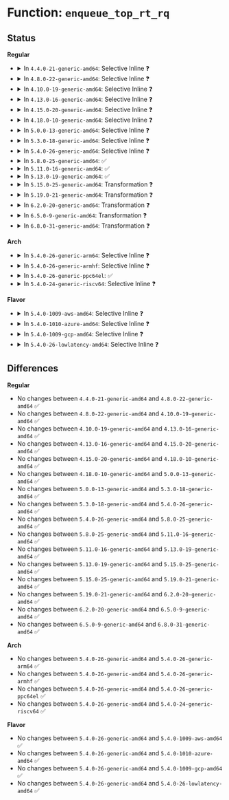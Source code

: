 # Function: <code>enqueue_top_rt_rq</code>

## Status
<b>Regular</b>
<ul>
<li>
<details>
<summary>In <code>4.4.0-21-generic-amd64</code>: Selective Inline ❓</summary>

```c
void enqueue_top_rt_rq(struct rt_rq * rt_rq)
```

```json
{
  "name": "enqueue_top_rt_rq",
  "collision_type": "Unique Static",
  "inline_type": "Selective",
  "funcs": [
    {
      "addr": 18446744071579628944,
      "name": "enqueue_top_rt_rq",
      "external": false,
      "loc": "kernel/sched/rt.c:996",
      "file": "kernel/sched/rt.c",
      "inline": "not declared, inlined",
      "caller_inline": [],
      "caller_func": [
        "kernel/sched/rt.c:sched_rt_period_timer",
        "kernel/sched/rt.c:dequeue_task_rt",
        "kernel/sched/rt.c:enqueue_task_rt",
        "kernel/sched/rt.c:rq_offline_rt"
      ]
    }
  ],
  "symbols": [
    {
      "addr": 18446744071579628944,
      "name": "enqueue_top_rt_rq",
      "section": ".text",
      "bind": "STB_LOCAL",
      "size": 92
    }
  ]
}
```
</details>
</li>
<li>
<details>
<summary>In <code>4.8.0-22-generic-amd64</code>: Selective Inline ❓</summary>

```c
void enqueue_top_rt_rq(struct rt_rq * rt_rq)
```

```json
{
  "name": "enqueue_top_rt_rq",
  "collision_type": "Unique Static",
  "inline_type": "Selective",
  "funcs": [
    {
      "addr": 18446744071579643552,
      "name": "enqueue_top_rt_rq",
      "external": false,
      "loc": "kernel/sched/rt.c:1008",
      "file": "kernel/sched/rt.c",
      "inline": "not declared, inlined",
      "caller_inline": [],
      "caller_func": [
        "kernel/sched/rt.c:rq_offline_rt",
        "kernel/sched/rt.c:dequeue_task_rt",
        "kernel/sched/rt.c:enqueue_task_rt",
        "kernel/sched/rt.c:sched_rt_period_timer"
      ]
    }
  ],
  "symbols": [
    {
      "addr": 18446744071579643552,
      "name": "enqueue_top_rt_rq",
      "section": ".text",
      "bind": "STB_LOCAL",
      "size": 92
    }
  ]
}
```
</details>
</li>
<li>
<details>
<summary>In <code>4.10.0-19-generic-amd64</code>: Selective Inline ❓</summary>

```c
void enqueue_top_rt_rq(struct rt_rq * rt_rq)
```

```json
{
  "name": "enqueue_top_rt_rq",
  "collision_type": "Unique Static",
  "inline_type": "Selective",
  "funcs": [
    {
      "addr": 18446744071579668224,
      "name": "enqueue_top_rt_rq",
      "external": false,
      "loc": "kernel/sched/rt.c:1007",
      "file": "kernel/sched/rt.c",
      "inline": "not declared, inlined",
      "caller_inline": [],
      "caller_func": [
        "kernel/sched/rt.c:rq_offline_rt",
        "kernel/sched/rt.c:dequeue_task_rt",
        "kernel/sched/rt.c:enqueue_task_rt",
        "kernel/sched/rt.c:sched_rt_period_timer"
      ]
    }
  ],
  "symbols": [
    {
      "addr": 18446744071579668224,
      "name": "enqueue_top_rt_rq",
      "section": ".text",
      "bind": "STB_LOCAL",
      "size": 92
    }
  ]
}
```
</details>
</li>
<li>
<details>
<summary>In <code>4.13.0-16-generic-amd64</code>: Selective Inline ❓</summary>

```c
void enqueue_top_rt_rq(struct rt_rq * rt_rq)
```

```json
{
  "name": "enqueue_top_rt_rq",
  "collision_type": "Unique Static",
  "inline_type": "Selective",
  "funcs": [
    {
      "addr": 18446744071579643856,
      "name": "enqueue_top_rt_rq",
      "external": false,
      "loc": "kernel/sched/rt.c:1019",
      "file": "kernel/sched/rt.c",
      "inline": "not declared, inlined",
      "caller_inline": [],
      "caller_func": [
        "kernel/sched/rt.c:rq_offline_rt",
        "kernel/sched/rt.c:dequeue_task_rt",
        "kernel/sched/rt.c:enqueue_task_rt",
        "kernel/sched/rt.c:sched_rt_period_timer"
      ]
    }
  ],
  "symbols": [
    {
      "addr": 18446744071579643856,
      "name": "enqueue_top_rt_rq",
      "section": ".text",
      "bind": "STB_LOCAL",
      "size": 94
    }
  ]
}
```
</details>
</li>
<li>
<details>
<summary>In <code>4.15.0-20-generic-amd64</code>: Selective Inline ❓</summary>

```c
void enqueue_top_rt_rq(struct rt_rq * rt_rq)
```

```json
{
  "name": "enqueue_top_rt_rq",
  "collision_type": "Unique Static",
  "inline_type": "Selective",
  "funcs": [
    {
      "addr": 18446744071579674848,
      "name": "enqueue_top_rt_rq",
      "external": false,
      "loc": "kernel/sched/rt.c:1009",
      "file": "kernel/sched/rt.c",
      "inline": "not declared, inlined",
      "caller_inline": [],
      "caller_func": [
        "kernel/sched/rt.c:rq_offline_rt",
        "kernel/sched/rt.c:dequeue_task_rt",
        "kernel/sched/rt.c:enqueue_task_rt",
        "kernel/sched/rt.c:sched_rt_period_timer"
      ]
    }
  ],
  "symbols": [
    {
      "addr": 18446744071579674848,
      "name": "enqueue_top_rt_rq",
      "section": ".text",
      "bind": "STB_LOCAL",
      "size": 94
    }
  ]
}
```
</details>
</li>
<li>
<details>
<summary>In <code>4.18.0-10-generic-amd64</code>: Selective Inline ❓</summary>

```c
void enqueue_top_rt_rq(struct rt_rq * rt_rq)
```

```json
{
  "name": "enqueue_top_rt_rq",
  "collision_type": "Unique Static",
  "inline_type": "Selective",
  "funcs": [
    {
      "addr": 18446744071579708752,
      "name": "enqueue_top_rt_rq",
      "external": false,
      "loc": "kernel/sched/rt.c:1012",
      "file": "kernel/sched/rt.c",
      "inline": "not declared, inlined",
      "caller_inline": [],
      "caller_func": [
        "kernel/sched/rt.c:rq_offline_rt",
        "kernel/sched/rt.c:dequeue_task_rt",
        "kernel/sched/rt.c:enqueue_task_rt",
        "kernel/sched/rt.c:sched_rt_period_timer"
      ]
    }
  ],
  "symbols": [
    {
      "addr": 18446744071579708752,
      "name": "enqueue_top_rt_rq",
      "section": ".text",
      "bind": "STB_LOCAL",
      "size": 202
    }
  ]
}
```
</details>
</li>
<li>
<details>
<summary>In <code>5.0.0-13-generic-amd64</code>: Selective Inline ❓</summary>

```c
void enqueue_top_rt_rq(struct rt_rq * rt_rq)
```

```json
{
  "name": "enqueue_top_rt_rq",
  "collision_type": "Unique Static",
  "inline_type": "Selective",
  "funcs": [
    {
      "addr": 18446744071579749584,
      "name": "enqueue_top_rt_rq",
      "external": false,
      "loc": "kernel/sched/rt.c:1012",
      "file": "kernel/sched/rt.c",
      "inline": "not declared, inlined",
      "caller_inline": [],
      "caller_func": [
        "kernel/sched/rt.c:rq_offline_rt",
        "kernel/sched/rt.c:dequeue_task_rt",
        "kernel/sched/rt.c:enqueue_task_rt",
        "kernel/sched/rt.c:sched_rt_period_timer"
      ]
    }
  ],
  "symbols": [
    {
      "addr": 18446744071579749584,
      "name": "enqueue_top_rt_rq",
      "section": ".text",
      "bind": "STB_LOCAL",
      "size": 206
    }
  ]
}
```
</details>
</li>
<li>
<details>
<summary>In <code>5.3.0-18-generic-amd64</code>: Selective Inline ❓</summary>

```c
void enqueue_top_rt_rq(struct rt_rq * rt_rq)
```

```json
{
  "name": "enqueue_top_rt_rq",
  "collision_type": "Unique Static",
  "inline_type": "Selective",
  "funcs": [
    {
      "addr": 18446744071579778192,
      "name": "enqueue_top_rt_rq",
      "external": false,
      "loc": "kernel/sched/rt.c:1012",
      "file": "kernel/sched/rt.c",
      "inline": "not declared, inlined",
      "caller_inline": [],
      "caller_func": [
        "kernel/sched/rt.c:rq_offline_rt",
        "kernel/sched/rt.c:dequeue_task_rt",
        "kernel/sched/rt.c:enqueue_task_rt",
        "kernel/sched/rt.c:sched_rt_period_timer"
      ]
    }
  ],
  "symbols": [
    {
      "addr": 18446744071579778192,
      "name": "enqueue_top_rt_rq",
      "section": ".text",
      "bind": "STB_LOCAL",
      "size": 208
    }
  ]
}
```
</details>
</li>
<li>
<details>
<summary>In <code>5.4.0-26-generic-amd64</code>: Selective Inline ❓</summary>

```c
void enqueue_top_rt_rq(struct rt_rq * rt_rq)
```

```json
{
  "name": "enqueue_top_rt_rq",
  "collision_type": "Unique Static",
  "inline_type": "Selective",
  "funcs": [
    {
      "addr": 18446744071579821104,
      "name": "enqueue_top_rt_rq",
      "external": false,
      "loc": "kernel/sched/rt.c:1013",
      "file": "kernel/sched/rt.c",
      "inline": "not declared, inlined",
      "caller_inline": [],
      "caller_func": [
        "kernel/sched/rt.c:dequeue_rt_entity",
        "kernel/sched/rt.c:enqueue_rt_entity",
        "kernel/sched/rt.c:sched_rt_rq_enqueue"
      ]
    }
  ],
  "symbols": [
    {
      "addr": 18446744071579821104,
      "name": "enqueue_top_rt_rq",
      "section": ".text",
      "bind": "STB_LOCAL",
      "size": 240
    }
  ]
}
```
</details>
</li>
<li>
<details>
<summary>In <code>5.8.0-25-generic-amd64</code>: ✅</summary>

```c
void enqueue_top_rt_rq(struct rt_rq * rt_rq)
```

```json
{
  "name": "enqueue_top_rt_rq",
  "collision_type": "Unique Static",
  "inline_type": "No",
  "funcs": [
    {
      "addr": 18446744071579859472,
      "name": "enqueue_top_rt_rq",
      "external": false,
      "loc": "kernel/sched/rt.c:1054",
      "file": "kernel/sched/rt.c",
      "inline": "seen, unknown",
      "caller_inline": [],
      "caller_func": [
        "kernel/sched/rt.c:dequeue_task_rt",
        "kernel/sched/rt.c:enqueue_task_rt",
        "kernel/sched/rt.c:do_sched_rt_period_timer",
        "kernel/sched/rt.c:__disable_runtime"
      ]
    }
  ],
  "symbols": [
    {
      "addr": 18446744071579859472,
      "name": "enqueue_top_rt_rq",
      "section": ".text",
      "bind": "STB_LOCAL",
      "size": 206
    }
  ]
}
```
</details>
</li>
<li>
<details>
<summary>In <code>5.11.0-16-generic-amd64</code>: ✅</summary>

```c
void enqueue_top_rt_rq(struct rt_rq * rt_rq)
```

```json
{
  "name": "enqueue_top_rt_rq",
  "collision_type": "Unique Static",
  "inline_type": "No",
  "funcs": [
    {
      "addr": 18446744071579851760,
      "name": "enqueue_top_rt_rq",
      "external": false,
      "loc": "kernel/sched/rt.c:1055",
      "file": "kernel/sched/rt.c",
      "inline": "seen, unknown",
      "caller_inline": [],
      "caller_func": [
        "kernel/sched/rt.c:dequeue_task_rt",
        "kernel/sched/rt.c:enqueue_task_rt",
        "kernel/sched/rt.c:do_sched_rt_period_timer",
        "kernel/sched/rt.c:__disable_runtime"
      ]
    }
  ],
  "symbols": [
    {
      "addr": 18446744071579851760,
      "name": "enqueue_top_rt_rq",
      "section": ".text",
      "bind": "STB_LOCAL",
      "size": 236
    }
  ]
}
```
</details>
</li>
<li>
<details>
<summary>In <code>5.13.0-19-generic-amd64</code>: ✅</summary>

```c
void enqueue_top_rt_rq(struct rt_rq * rt_rq)
```

```json
{
  "name": "enqueue_top_rt_rq",
  "collision_type": "Unique Static",
  "inline_type": "No",
  "funcs": [
    {
      "addr": 18446744071579860816,
      "name": "enqueue_top_rt_rq",
      "external": false,
      "loc": "kernel/sched/rt.c:1055",
      "file": "kernel/sched/rt.c",
      "inline": "seen, unknown",
      "caller_inline": [],
      "caller_func": [
        "kernel/sched/rt.c:dequeue_task_rt",
        "kernel/sched/rt.c:enqueue_task_rt",
        "kernel/sched/rt.c:do_sched_rt_period_timer",
        "kernel/sched/rt.c:__disable_runtime"
      ]
    }
  ],
  "symbols": [
    {
      "addr": 18446744071579860816,
      "name": "enqueue_top_rt_rq",
      "section": ".text",
      "bind": "STB_LOCAL",
      "size": 236
    }
  ]
}
```
</details>
</li>
<li>
<details>
<summary>In <code>5.15.0-25-generic-amd64</code>: Transformation ❓</summary>

```c
void enqueue_top_rt_rq(struct rt_rq * rt_rq)
```

```json
{
  "name": "enqueue_top_rt_rq",
  "collision_type": "Unique Static",
  "inline_type": "No",
  "funcs": [
    {
      "addr": 0,
      "name": "enqueue_top_rt_rq",
      "external": false,
      "loc": "kernel/sched/rt.c:1070",
      "file": "kernel/sched/rt.c",
      "inline": "seen, unknown",
      "caller_inline": [],
      "caller_func": [
        "kernel/sched/rt.c:dequeue_task_rt",
        "kernel/sched/rt.c:enqueue_task_rt",
        "kernel/sched/rt.c:do_sched_rt_period_timer",
        "kernel/sched/rt.c:__disable_runtime"
      ]
    }
  ],
  "symbols": [
    {
      "addr": 18446744071579972976,
      "name": "enqueue_top_rt_rq",
      "section": ".text",
      "bind": "STB_LOCAL",
      "size": 290
    },
    {
      "addr": 18446744071592110194,
      "name": "enqueue_top_rt_rq.cold",
      "section": ".text",
      "bind": "STB_LOCAL",
      "size": 21
    }
  ]
}
```
</details>
</li>
<li>
<details>
<summary>In <code>5.19.0-21-generic-amd64</code>: Transformation ❓</summary>

```c
void enqueue_top_rt_rq(struct rt_rq * rt_rq)
```

```json
{
  "name": "enqueue_top_rt_rq",
  "collision_type": "Unique Static",
  "inline_type": "No",
  "funcs": [
    {
      "addr": 0,
      "name": "enqueue_top_rt_rq",
      "external": false,
      "loc": "kernel/sched/rt.c:1109",
      "file": "kernel/sched/build_policy.c",
      "inline": "seen, unknown",
      "caller_inline": [],
      "caller_func": [
        "kernel/sched/build_policy.c:dequeue_task_rt",
        "kernel/sched/build_policy.c:enqueue_task_rt",
        "kernel/sched/build_policy.c:do_sched_rt_period_timer",
        "kernel/sched/build_policy.c:__disable_runtime"
      ]
    }
  ],
  "symbols": [
    {
      "addr": 18446744071580093520,
      "name": "enqueue_top_rt_rq",
      "section": ".text",
      "bind": "STB_LOCAL",
      "size": 326
    },
    {
      "addr": 18446744071593877711,
      "name": "enqueue_top_rt_rq.cold",
      "section": ".text",
      "bind": "STB_LOCAL",
      "size": 21
    }
  ]
}
```
</details>
</li>
<li>
<details>
<summary>In <code>6.2.0-20-generic-amd64</code>: Transformation ❓</summary>

```c
void enqueue_top_rt_rq(struct rt_rq * rt_rq)
```

```json
{
  "name": "enqueue_top_rt_rq",
  "collision_type": "Unique Static",
  "inline_type": "No",
  "funcs": [
    {
      "addr": 0,
      "name": "enqueue_top_rt_rq",
      "external": false,
      "loc": "kernel/sched/rt.c:1105",
      "file": "kernel/sched/build_policy.c",
      "inline": "seen, unknown",
      "caller_inline": [],
      "caller_func": [
        "kernel/sched/build_policy.c:dequeue_task_rt",
        "kernel/sched/build_policy.c:enqueue_task_rt",
        "kernel/sched/build_policy.c:do_sched_rt_period_timer",
        "kernel/sched/build_policy.c:__disable_runtime"
      ]
    }
  ],
  "symbols": [
    {
      "addr": 18446744071580265296,
      "name": "enqueue_top_rt_rq",
      "section": ".text",
      "bind": "STB_LOCAL",
      "size": 326
    },
    {
      "addr": 18446744071595979483,
      "name": "enqueue_top_rt_rq.cold",
      "section": ".text",
      "bind": "STB_LOCAL",
      "size": 21
    }
  ]
}
```
</details>
</li>
<li>
<details>
<summary>In <code>6.5.0-9-generic-amd64</code>: Transformation ❓</summary>

```c
void enqueue_top_rt_rq(struct rt_rq * rt_rq)
```

```json
{
  "name": "enqueue_top_rt_rq",
  "collision_type": "Unique Static",
  "inline_type": "No",
  "funcs": [
    {
      "addr": 0,
      "name": "enqueue_top_rt_rq",
      "external": false,
      "loc": "kernel/sched/rt.c:1105",
      "file": "kernel/sched/build_policy.c",
      "inline": "seen, unknown",
      "caller_inline": [],
      "caller_func": [
        "kernel/sched/build_policy.c:dequeue_task_rt",
        "kernel/sched/build_policy.c:enqueue_task_rt",
        "kernel/sched/build_policy.c:do_sched_rt_period_timer",
        "kernel/sched/build_policy.c:__disable_runtime"
      ]
    }
  ],
  "symbols": [
    {
      "addr": 18446744071580331360,
      "name": "enqueue_top_rt_rq",
      "section": ".text",
      "bind": "STB_LOCAL",
      "size": 326
    },
    {
      "addr": 18446744071596497675,
      "name": "enqueue_top_rt_rq.cold",
      "section": ".text",
      "bind": "STB_LOCAL",
      "size": 21
    }
  ]
}
```
</details>
</li>
<li>
<details>
<summary>In <code>6.8.0-31-generic-amd64</code>: Transformation ❓</summary>

```c
void enqueue_top_rt_rq(struct rt_rq * rt_rq)
```

```json
{
  "name": "enqueue_top_rt_rq",
  "collision_type": "Unique Static",
  "inline_type": "No",
  "funcs": [
    {
      "addr": 0,
      "name": "enqueue_top_rt_rq",
      "external": false,
      "loc": "kernel/sched/rt.c:1052",
      "file": "kernel/sched/build_policy.c",
      "inline": "seen, unknown",
      "caller_inline": [],
      "caller_func": [
        "kernel/sched/build_policy.c:dequeue_task_rt",
        "kernel/sched/build_policy.c:enqueue_task_rt",
        "kernel/sched/build_policy.c:do_sched_rt_period_timer",
        "kernel/sched/build_policy.c:__disable_runtime"
      ]
    }
  ],
  "symbols": [
    {
      "addr": 18446744071580386960,
      "name": "enqueue_top_rt_rq",
      "section": ".text",
      "bind": "STB_LOCAL",
      "size": 437
    },
    {
      "addr": 18446744071597395012,
      "name": "enqueue_top_rt_rq.cold",
      "section": ".text",
      "bind": "STB_LOCAL",
      "size": 42
    }
  ]
}
```
</details>
</li>
</ul>
<b>Arch</b>
<ul>
<li>
<details>
<summary>In <code>5.4.0-26-generic-arm64</code>: Selective Inline ❓</summary>

```c
void enqueue_top_rt_rq(struct rt_rq * rt_rq)
```

```json
{
  "name": "enqueue_top_rt_rq",
  "collision_type": "Unique Static",
  "inline_type": "Selective",
  "funcs": [
    {
      "addr": 18446603336491004792,
      "name": "enqueue_top_rt_rq",
      "external": false,
      "loc": "kernel/sched/rt.c:1013",
      "file": "kernel/sched/rt.c",
      "inline": "not declared, inlined",
      "caller_inline": [],
      "caller_func": [
        "kernel/sched/rt.c:dequeue_rt_entity",
        "kernel/sched/rt.c:enqueue_rt_entity",
        "kernel/sched/rt.c:sched_rt_rq_enqueue"
      ]
    }
  ],
  "symbols": [
    {
      "addr": 18446603336491004792,
      "name": "enqueue_top_rt_rq",
      "section": ".text",
      "bind": "STB_LOCAL",
      "size": 272
    }
  ]
}
```
</details>
</li>
<li>
<details>
<summary>In <code>5.4.0-26-generic-armhf</code>: Selective Inline ❓</summary>

```c
void enqueue_top_rt_rq(struct rt_rq * rt_rq)
```

```json
{
  "name": "enqueue_top_rt_rq",
  "collision_type": "Unique Static",
  "inline_type": "Selective",
  "funcs": [
    {
      "addr": 3225015788,
      "name": "enqueue_top_rt_rq",
      "external": false,
      "loc": "kernel/sched/rt.c:1013",
      "file": "kernel/sched/rt.c",
      "inline": "not declared, inlined",
      "caller_inline": [],
      "caller_func": [
        "kernel/sched/rt.c:dequeue_rt_entity",
        "kernel/sched/rt.c:enqueue_rt_entity",
        "kernel/sched/rt.c:sched_rt_rq_enqueue"
      ]
    }
  ],
  "symbols": [
    {
      "addr": 3225015788,
      "name": "enqueue_top_rt_rq",
      "section": ".text",
      "bind": "STB_LOCAL",
      "size": 316
    }
  ]
}
```
</details>
</li>
<li>
<details>
<summary>In <code>5.4.0-26-generic-ppc64el</code>: ✅</summary>

```c
void enqueue_top_rt_rq(struct rt_rq * rt_rq)
```

```json
{
  "name": "enqueue_top_rt_rq",
  "collision_type": "Unique Static",
  "inline_type": "No",
  "funcs": [
    {
      "addr": 13835058055283881424,
      "name": "enqueue_top_rt_rq",
      "external": false,
      "loc": "kernel/sched/rt.c:1013",
      "file": "kernel/sched/rt.c",
      "inline": "seen, unknown",
      "caller_inline": [],
      "caller_func": [
        "kernel/sched/rt.c:dequeue_rt_entity",
        "kernel/sched/rt.c:enqueue_rt_entity",
        "kernel/sched/rt.c:sched_rt_rq_enqueue"
      ]
    }
  ],
  "symbols": [
    {
      "addr": 13835058055283881424,
      "name": "enqueue_top_rt_rq",
      "section": ".text",
      "bind": "STB_LOCAL",
      "size": 396
    }
  ]
}
```
</details>
</li>
<li>
<details>
<summary>In <code>5.4.0-24-generic-riscv64</code>: Selective Inline ❓</summary>

```c
void enqueue_top_rt_rq(struct rt_rq * rt_rq)
```

```json
{
  "name": "enqueue_top_rt_rq",
  "collision_type": "Unique Static",
  "inline_type": "Selective",
  "funcs": [
    {
      "addr": 18446743936271610588,
      "name": "enqueue_top_rt_rq",
      "external": false,
      "loc": "kernel/sched/rt.c:1013",
      "file": "kernel/sched/rt.c",
      "inline": "not declared, inlined",
      "caller_inline": [],
      "caller_func": [
        "kernel/sched/rt.c:dequeue_rt_entity",
        "kernel/sched/rt.c:enqueue_rt_entity",
        "kernel/sched/rt.c:sched_rt_rq_enqueue"
      ]
    }
  ],
  "symbols": [
    {
      "addr": 18446743936271610588,
      "name": "enqueue_top_rt_rq",
      "section": ".text",
      "bind": "STB_LOCAL",
      "size": 120
    }
  ]
}
```
</details>
</li>
</ul>
<b>Flavor</b>
<ul>
<li>
<details>
<summary>In <code>5.4.0-1009-aws-amd64</code>: Selective Inline ❓</summary>

```c
void enqueue_top_rt_rq(struct rt_rq * rt_rq)
```

```json
{
  "name": "enqueue_top_rt_rq",
  "collision_type": "Unique Static",
  "inline_type": "Selective",
  "funcs": [
    {
      "addr": 18446744071579795744,
      "name": "enqueue_top_rt_rq",
      "external": false,
      "loc": "kernel/sched/rt.c:1013",
      "file": "kernel/sched/rt.c",
      "inline": "not declared, inlined",
      "caller_inline": [],
      "caller_func": [
        "kernel/sched/rt.c:rq_offline_rt",
        "kernel/sched/rt.c:dequeue_task_rt",
        "kernel/sched/rt.c:enqueue_task_rt",
        "kernel/sched/rt.c:sched_rt_period_timer"
      ]
    }
  ],
  "symbols": [
    {
      "addr": 18446744071579795744,
      "name": "enqueue_top_rt_rq",
      "section": ".text",
      "bind": "STB_LOCAL",
      "size": 208
    }
  ]
}
```
</details>
</li>
<li>
<details>
<summary>In <code>5.4.0-1010-azure-amd64</code>: Selective Inline ❓</summary>

```c
void enqueue_top_rt_rq(struct rt_rq * rt_rq)
```

```json
{
  "name": "enqueue_top_rt_rq",
  "collision_type": "Unique Static",
  "inline_type": "Selective",
  "funcs": [
    {
      "addr": 18446744071579727408,
      "name": "enqueue_top_rt_rq",
      "external": false,
      "loc": "kernel/sched/rt.c:1013",
      "file": "kernel/sched/rt.c",
      "inline": "not declared, inlined",
      "caller_inline": [],
      "caller_func": [
        "kernel/sched/rt.c:dequeue_rt_entity",
        "kernel/sched/rt.c:enqueue_rt_entity",
        "kernel/sched/rt.c:sched_rt_rq_enqueue"
      ]
    }
  ],
  "symbols": [
    {
      "addr": 18446744071579727408,
      "name": "enqueue_top_rt_rq",
      "section": ".text",
      "bind": "STB_LOCAL",
      "size": 347
    }
  ]
}
```
</details>
</li>
<li>
<details>
<summary>In <code>5.4.0-1009-gcp-amd64</code>: Selective Inline ❓</summary>

```c
void enqueue_top_rt_rq(struct rt_rq * rt_rq)
```

```json
{
  "name": "enqueue_top_rt_rq",
  "collision_type": "Unique Static",
  "inline_type": "Selective",
  "funcs": [
    {
      "addr": 18446744071579781472,
      "name": "enqueue_top_rt_rq",
      "external": false,
      "loc": "kernel/sched/rt.c:1013",
      "file": "kernel/sched/rt.c",
      "inline": "not declared, inlined",
      "caller_inline": [],
      "caller_func": [
        "kernel/sched/rt.c:dequeue_rt_entity",
        "kernel/sched/rt.c:enqueue_rt_entity",
        "kernel/sched/rt.c:sched_rt_rq_enqueue"
      ]
    }
  ],
  "symbols": [
    {
      "addr": 18446744071579781472,
      "name": "enqueue_top_rt_rq",
      "section": ".text",
      "bind": "STB_LOCAL",
      "size": 240
    }
  ]
}
```
</details>
</li>
<li>
<details>
<summary>In <code>5.4.0-26-lowlatency-amd64</code>: Selective Inline ❓</summary>

```c
void enqueue_top_rt_rq(struct rt_rq * rt_rq)
```

```json
{
  "name": "enqueue_top_rt_rq",
  "collision_type": "Unique Static",
  "inline_type": "Selective",
  "funcs": [
    {
      "addr": 18446744071579831776,
      "name": "enqueue_top_rt_rq",
      "external": false,
      "loc": "kernel/sched/rt.c:1013",
      "file": "kernel/sched/rt.c",
      "inline": "not declared, inlined",
      "caller_inline": [],
      "caller_func": [
        "kernel/sched/rt.c:rq_offline_rt",
        "kernel/sched/rt.c:dequeue_task_rt",
        "kernel/sched/rt.c:enqueue_task_rt",
        "kernel/sched/rt.c:sched_rt_period_timer"
      ]
    }
  ],
  "symbols": [
    {
      "addr": 18446744071579831776,
      "name": "enqueue_top_rt_rq",
      "section": ".text",
      "bind": "STB_LOCAL",
      "size": 208
    }
  ]
}
```
</details>
</li>
</ul>

## Differences
<b>Regular</b>
<ul>
<li>
No changes between <code>4.4.0-21-generic-amd64</code> and <code>4.8.0-22-generic-amd64</code> ✅
</li>
<li>
No changes between <code>4.8.0-22-generic-amd64</code> and <code>4.10.0-19-generic-amd64</code> ✅
</li>
<li>
No changes between <code>4.10.0-19-generic-amd64</code> and <code>4.13.0-16-generic-amd64</code> ✅
</li>
<li>
No changes between <code>4.13.0-16-generic-amd64</code> and <code>4.15.0-20-generic-amd64</code> ✅
</li>
<li>
No changes between <code>4.15.0-20-generic-amd64</code> and <code>4.18.0-10-generic-amd64</code> ✅
</li>
<li>
No changes between <code>4.18.0-10-generic-amd64</code> and <code>5.0.0-13-generic-amd64</code> ✅
</li>
<li>
No changes between <code>5.0.0-13-generic-amd64</code> and <code>5.3.0-18-generic-amd64</code> ✅
</li>
<li>
No changes between <code>5.3.0-18-generic-amd64</code> and <code>5.4.0-26-generic-amd64</code> ✅
</li>
<li>
No changes between <code>5.4.0-26-generic-amd64</code> and <code>5.8.0-25-generic-amd64</code> ✅
</li>
<li>
No changes between <code>5.8.0-25-generic-amd64</code> and <code>5.11.0-16-generic-amd64</code> ✅
</li>
<li>
No changes between <code>5.11.0-16-generic-amd64</code> and <code>5.13.0-19-generic-amd64</code> ✅
</li>
<li>
No changes between <code>5.13.0-19-generic-amd64</code> and <code>5.15.0-25-generic-amd64</code> ✅
</li>
<li>
No changes between <code>5.15.0-25-generic-amd64</code> and <code>5.19.0-21-generic-amd64</code> ✅
</li>
<li>
No changes between <code>5.19.0-21-generic-amd64</code> and <code>6.2.0-20-generic-amd64</code> ✅
</li>
<li>
No changes between <code>6.2.0-20-generic-amd64</code> and <code>6.5.0-9-generic-amd64</code> ✅
</li>
<li>
No changes between <code>6.5.0-9-generic-amd64</code> and <code>6.8.0-31-generic-amd64</code> ✅
</li>
</ul>
<b>Arch</b>
<ul>
<li>
No changes between <code>5.4.0-26-generic-amd64</code> and <code>5.4.0-26-generic-arm64</code> ✅
</li>
<li>
No changes between <code>5.4.0-26-generic-amd64</code> and <code>5.4.0-26-generic-armhf</code> ✅
</li>
<li>
No changes between <code>5.4.0-26-generic-amd64</code> and <code>5.4.0-26-generic-ppc64el</code> ✅
</li>
<li>
No changes between <code>5.4.0-26-generic-amd64</code> and <code>5.4.0-24-generic-riscv64</code> ✅
</li>
</ul>
<b>Flavor</b>
<ul>
<li>
No changes between <code>5.4.0-26-generic-amd64</code> and <code>5.4.0-1009-aws-amd64</code> ✅
</li>
<li>
No changes between <code>5.4.0-26-generic-amd64</code> and <code>5.4.0-1010-azure-amd64</code> ✅
</li>
<li>
No changes between <code>5.4.0-26-generic-amd64</code> and <code>5.4.0-1009-gcp-amd64</code> ✅
</li>
<li>
No changes between <code>5.4.0-26-generic-amd64</code> and <code>5.4.0-26-lowlatency-amd64</code> ✅
</li>
</ul>
